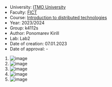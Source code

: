 - University: [ITMO University](https://itmo.ru/ru/)
- Faculty: [FICT](https://fict.itmo.ru)
- Course: [Introduction to distributed technologies](https://github.com/itmo-ict-faculty/introduction-to-distributed-technologies)
- Year: 2023/2024
- Group: k4112s
- Author: Ponomarev Kirill
- Lab: Lab2
- Date of creation: 07.01.2023
- Date of approval: -

1. ![image](https://github.com/user-attachments/assets/ef6c9186-8008-464c-a8a7-0de8f8ec80a1)
2. ![image](https://github.com/user-attachments/assets/8a31ea23-1e21-4eac-8fa3-51123b4c090e)
3. ![image](https://github.com/user-attachments/assets/4d2ce131-f19d-4cee-971f-b53c0a8b3889)
4. ![image](https://github.com/user-attachments/assets/c0ed63e7-97b5-4233-98d3-761c6ef42b32)
5. ![image](https://github.com/user-attachments/assets/e56da760-ca2c-4c1a-a549-7659979e3b3d)



